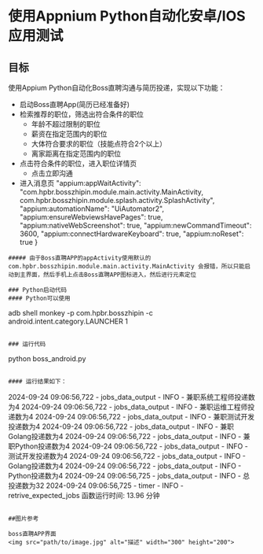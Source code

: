 # 使用Appnium Python自动化安卓/IOS应用测试
## 目标
使用Appium Python自动化Boss直聘沟通与简历投递，实现以下功能：
  - 启动Boss直聘App(简历已经准备好)
  - 检索推荐的职位，筛选出符合条件的职位
    - 年龄不超过限制的职位
    - 薪资在指定范围内的职位
    - 大体符合要求的职位（技能点符合2个以上）
    - 离家距离在指定范围内的职位 
  - 点击符合条件的职位，进入职位详情页
    - 点击立即沟通
  - 进入消息页
  "appium:appWaitActivity": "com.hpbr.bosszhipin.module.main.activity.MainActivity, com.hpbr.bosszhipin.module.splash.activity.SplashActivity",
  "appium:automationName": "UiAutomator2",
  "appium:ensureWebviewsHavePages": true,
  "appium:nativeWebScreenshot": true,
  "appium:newCommandTimeout": 3600,
  "appium:connectHardwareKeyboard": true,
  "appium:noReset": true
}
```
##### 由于Boss直聘APP的appActivity使用默认的com.hpbr.bosszhipin.module.main.activity.MainActivity 会报错，所以只能启动到主界面，然后手机上点击Boss直聘APP图标进入，然后进行元素定位

### Python启动代码
#### Python可以使用
```
adb shell monkey -p com.hpbr.bosszhipin -c android.intent.category.LAUNCHER 1
```

### 运行代码

```
python boss_android.py
```

#### 运行结果如下：
```
2024-09-24 09:06:56,722 - jobs_data_output - INFO - 兼职系统工程师投递数为4
2024-09-24 09:06:56,722 - jobs_data_output - INFO - 兼职运维工程师投递数为4
2024-09-24 09:06:56,722 - jobs_data_output - INFO - 兼职测试开发投递数为4
2024-09-24 09:06:56,722 - jobs_data_output - INFO - 兼职Golang投递数为4
2024-09-24 09:06:56,722 - jobs_data_output - INFO - 兼职Python投递数为4
2024-09-24 09:06:56,722 - jobs_data_output - INFO - 测试开发投递数为4
2024-09-24 09:06:56,722 - jobs_data_output - INFO - Golang投递数为4
2024-09-24 09:06:56,722 - jobs_data_output - INFO - Python投递数为4
2024-09-24 09:06:56,725 - jobs_data_output - INFO - 总投递数为32
2024-09-24 09:06:56,725 - timer - INFO - retrive_expected_jobs 函数运行时间: 13.96 分钟
```

##图片参考

boss直聘APP界面
<img src="path/to/image.jpg" alt="描述" width="300" height="200">
